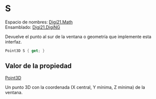 # S

Espacio de nombres: [Digi21.Math](../../)  
Ensamblado: [Digi21.DigiNG](../../../)

Devuelve el punto al sur de la ventana o geometría que implemente esta interfaz.

```csharp
Point3D S { get; }
```

## Valor de la propiedad

[Point3D](../../point3d.md)

Un punto 3D con la coordenada \(X central, Y mínima, Z mínima\) de la ventana.

